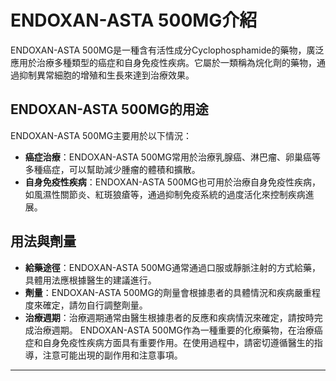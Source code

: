# ENDOXAN-ASTA 500MG介紹
ENDOXAN-ASTA 500MG是一種含有活性成分Cyclophosphamide的藥物，廣泛應用於治療多種類型的癌症和自身免疫性疾病。它屬於一類稱為烷化劑的藥物，通過抑制異常細胞的增殖和生長來達到治療效果。
## ENDOXAN-ASTA 500MG的用途
ENDOXAN-ASTA 500MG主要用於以下情況：
- **癌症治療**：ENDOXAN-ASTA 500MG常用於治療乳腺癌、淋巴瘤、卵巢癌等多種癌症，可以幫助減少腫瘤的體積和擴散。
- **自身免疫性疾病**：ENDOXAN-ASTA 500MG也可用於治療自身免疫性疾病，如風濕性關節炎、紅斑狼瘡等，通過抑制免疫系統的過度活化來控制疾病進展。
## 用法與劑量
- **給藥途徑**：ENDOXAN-ASTA 500MG通常通過口服或靜脈注射的方式給藥，具體用法應根據醫生的建議進行。
- **劑量**：ENDOXAN-ASTA 500MG的劑量會根據患者的具體情況和疾病嚴重程度來確定，請勿自行調整劑量。
- **治療週期**：治療週期通常由醫生根據患者的反應和疾病情況來確定，請按時完成治療週期。
ENDOXAN-ASTA 500MG作為一種重要的化療藥物，在治療癌症和自身免疫性疾病方面具有重要作用。在使用過程中，請密切遵循醫生的指導，注意可能出現的副作用和注意事項。
---